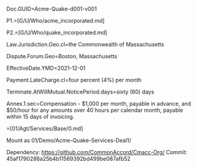 Doc.GUID=Acme-Quake-d001-v001


P1.=[G/U/Who/acme_incorporated.md]

P2.=[G/U/Who/quake_incorporated.md]

Law.Jurisdiction.Geo.cl=the Commonwealth of Massachusetts

Dispute.Forum.Geo=Boston, Massachusetts

EffectiveDate.YMD=2021-12-01

Payment.LateCharge.cl=four percent (4%) per month

Terminate.AtWillMutual.NoticePeriod.days=sixty (60) days

Annex.1.sec=Compensation - $1,000 per month, payable in advance, and $50/hour for any amounts over 40 hours per calendar month, payable within 15 days of invoicing. 

=[01/Agt/Services/Base/0.md]

Mount as 01/Demo/Acme-Quake-Services-Deal1/

Dependency: https://github.com/CommonAccord/Cmacc-Org/
Commit: 45af1790286a25b4b11569392bd499be087afb52
